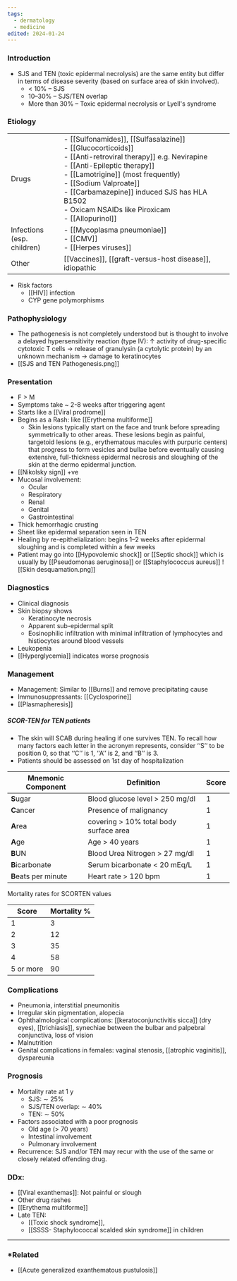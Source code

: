 ```yaml
---
tags:
  - dermatology
  - medicine
edited: 2024-01-24
---
```

### Introduction
- SJS and TEN (toxic epidermal necrolysis) are the same entity but differ in terms of disease severity (based on surface area of skin involved).
	- < 10% – SJS
	- 10–30% – SJS/TEN overlap  
	- More than 30% – Toxic epidermal necrolysis or Lyell's syndrome 
### Etiology

|                               |                                                                                                                                                                                                                                                                                                                                |
| ----------------------------- | ------------------------------------------------------------------------------------------------------------------------------------------------------------------------------------------------------------------------------------------------------------------------------------------------------------------------------ |
| Drugs                         | - [[Sulfonamides]],  [[Sulfasalazine]]<br>- [[Glucocorticoids]]<br>- [[Anti-retroviral therapy]] e.g. Nevirapine <br>- [[Anti-Epileptic therapy]] <br>	- [[Lamotrigine]] (most frequently)<br>	- [[Sodium Valproate]]<br>	- [[Carbamazepine]] induced SJS has HLA B1502<br>- Oxicam NSAIDs like Piroxicam<br>- [[Allopurinol]] |
| Infections<br>(esp. children) | - [[Mycoplasma pneumoniae]]<br>- [[CMV]]<br>- [[Herpes viruses]]                                                                                                                                                                                                                                                               |
| Other                         | [[Vaccines]], [[graft-versus-host disease]], idiopathic                                                                                                                                                                                                                                                                        |

- Risk factors
	- [[HIV]] infection
	- CYP gene polymorphisms 

### Pathophysiology
- The pathogenesis is not completely understood but is thought to involve a delayed hypersensitivity reaction (type IV): ↑ activity of drug-specific cytotoxic T cells → release of granulysin (a cytolytic protein) by an unknown mechanism → damage to keratinocytes
- [[SJS and TEN Pathogenesis.png]] 

### Presentation
- F > M 
- Symptoms take ~ 2-8 weeks after triggering agent
- Starts like a [[Viral prodrome]]
- Begins as a Rash: like [[Erythema multiforme]]
	- Skin lesions typically start on the face and trunk before spreading symmetrically to other areas. These lesions begin as painful, targetoid lesions (e.g., erythematous macules with purpuric centers) that progress to form vesicles and bullae before eventually causing extensive, full-thickness epidermal necrosis and sloughing of the skin at the dermo epidermal junction.
- [[Nikolsky sign]] +ve
- Mucosal involvement: 
	- Ocular
	- Respiratory
	- Renal
	- Genital
	- Gastrointestinal
- Thick hemorrhagic crusting 
- Sheet like epidermal separation seen in TEN
- Healing by re-epithelialization: begins 1–2 weeks after epidermal sloughing and is completed within a few weeks
- Patient may go into [[Hypovolemic shock]] or [[Septic shock]] which is usually by [[Pseudomonas aeruginosa]] or [[Staphylococcus aureus]] 
![[Skin desquamation.png]]
### Diagnostics
- Clinical diagnosis
- Skin biopsy shows
	- Keratinocyte necrosis
	- Apparent sub-epidermal split
	- Eosinophilic infiltration with minimal infiltration of lymphocytes and histiocytes around blood vessels
- Leukopenia
- [[Hyperglycemia]] indicates worse prognosis
### Management
- Management: Similar to [[Burns]] and remove precipitating cause
- Immunosuppressants: [[Cyclosporine]] 
- [[Plasmapheresis]] 

##### SCOR-TEN for TEN patients
- The skin will SCAB during healing if one survives TEN. To recall how many factors each letter in the acronym represents, consider ‘‘S’’ to be position 0, so that ‘‘C’’ is 1, ‘‘A’’ is 2, and ‘‘B’’ is 3.
- Patients should be assessed on 1st day of hospitalization

| Mnemonic Component   | Definition                             | Score |
| -------------------- | -------------------------------------- | ----- |
| **S**ugar            | Blood glucose level > 250 mg/dl        | 1     |
| **C**ancer           | Presence of malignancy                 | 1     |
| **A**rea             | covering > 10% total body surface area | 1     |
| **A**ge              | Age > 40 years                         | 1     |
| **B**UN              | Blood Urea Nitrogen > 27 mg/dl         | 1     |
| **B**icarbonate      | Serum bicarbonate < 20 mEq/L           | 1     |
| **B**eats per minute | Heart rate > 120 bpm                   | 1     |
Mortality rates for SCORTEN values

| Score     | Mortality % |
| --------- | ----------- |
| 1         | 3           |
| 2         | 12          |
| 3         | 35          |
| 4         | 58          |
| 5 or more | 90          |

### Complications
 - Pneumonia, interstitial pneumonitis
- Irregular skin pigmentation, alopecia
- Ophthalmological complications: [[keratoconjunctivitis sicca]] (dry eyes), [[trichiasis]], synechiae between the bulbar and palpebral conjunctiva, loss of vision
- Malnutrition
- Genital complications in females: vaginal stenosis, [[atrophic vaginitis]], dyspareunia 
### Prognosis
- Mortality rate at 1 y 
    - SJS: ∼ 25%
    - SJS/TEN overlap: ∼ 40%
    - TEN: ∼ 50%
- Factors associated with a poor prognosis
    - Old age (> 70 years)
    - Intestinal involvement
    - Pulmonary involvement
- Recurrence: SJS and/or TEN may recur with the use of the same or closely related offending drug.

### DDx: 
- [[Viral exanthemas]]: Not painful or slough
- Other drug rashes
- [[Erythema multiforme]] 
- Late TEN: 
	- [[Toxic shock syndrome]], 
	- [[SSSS- Staphylococcal scalded skin syndrome]] in children

---
### *Related
- [[Acute generalized exanthematous pustulosis]] 
